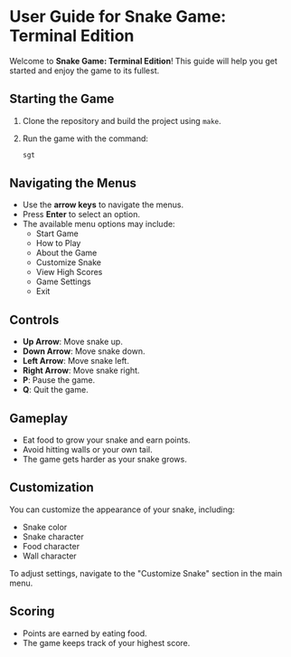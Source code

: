 # User Guide for Snake Game: Terminal Edition

Welcome to **Snake Game: Terminal Edition**! This guide will help you get started and enjoy the game to its fullest.

## Starting the Game

1. Clone the repository and build the project using `make`.
2. Run the game with the command:

   ```bash
   sgt
   ```

## Navigating the Menus

- Use the **arrow keys** to navigate the menus.
- Press **Enter** to select an option.
- The available menu options may include:
  - Start Game
  - How to Play
  - About the Game
  - Customize Snake
  - View High Scores
  - Game Settings
  - Exit

## Controls

- **Up Arrow**: Move snake up.
- **Down Arrow**: Move snake down.
- **Left Arrow**: Move snake left.
- **Right Arrow**: Move snake right.
- **P**: Pause the game.
- **Q**: Quit the game.

## Gameplay

- Eat food to grow your snake and earn points.
- Avoid hitting walls or your own tail.
- The game gets harder as your snake grows.

## Customization

You can customize the appearance of your snake, including:

- Snake color
- Snake character
- Food character
- Wall character

To adjust settings, navigate to the "Customize Snake" section in the main menu.

## Scoring

- Points are earned by eating food.
- The game keeps track of your highest score.
